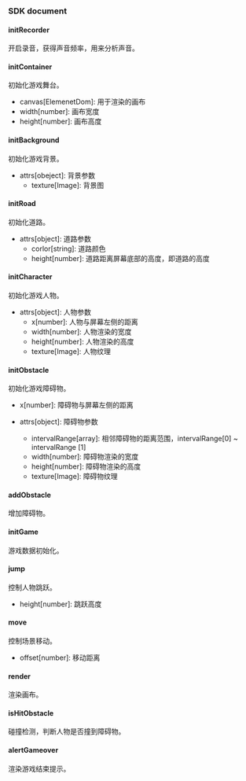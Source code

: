 ### SDK document

#### initRecorder

开启录音，获得声音频率，用来分析声音。

#### initContainer

初始化游戏舞台。

- canvas[ElemenetDom]: 用于渲染的画布
- width[number]: 画布宽度
- height[number]: 画布高度

#### initBackground

初始化游戏背景。

- attrs[obeject]: 背景参数
  - texture[Image]: 背景图

#### initRoad

初始化道路。

- attrs[object]: 道路参数
  - corlor[string]: 道路颜色
  - height[number]: 道路距离屏幕底部的高度，即道路的高度

#### initCharacter

初始化游戏人物。

- attrs[object]: 人物参数
  - x[number]: 人物与屏幕左侧的距离
  - width[number]: 人物渲染的宽度
  - height[number]: 人物渲染的高度
  - texture[Image]: 人物纹理

#### initObstacle

初始化游戏障碍物。

- x[number]: 障碍物与屏幕左侧的距离

- attrs[object]: 障碍物参数
  - intervalRange[array]: 相邻障碍物的距离范围，intervalRange[0] ~ intervalRange [1]
  - width[number]: 障碍物渲染的宽度
  - height[number]: 障碍物渲染的高度
  - texture[Image]: 障碍物纹理

#### addObstacle

增加障碍物。

#### initGame

游戏数据初始化。

#### jump

控制人物跳跃。

- height[number]: 跳跃高度

#### move

控制场景移动。

- offset[number]: 移动距离

#### render

渲染画布。

#### isHitObstacle

碰撞检测，判断人物是否撞到障碍物。

#### alertGameover

渲染游戏结束提示。
